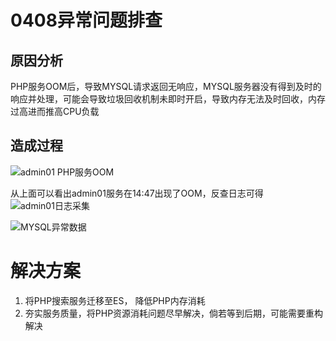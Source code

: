 # 0408异常问题排查

## 原因分析
PHP服务OOM后，导致MYSQL请求返回无响应，MYSQL服务器没有得到及时的响应并处理，可能会导致垃圾回收机制未即时开启，导致内存无法及时回收，内存过高进而推高CPU负载

## 造成过程
![admin01 PHP服务OOM](../vx_images/290903198836202.png)

从上面可以看出admin01服务在14:47出现了OOM，反查日志可得
![admin01日志采集](../vx_images/598564607625294.png)

![MYSQL异常数据](../vx_images/185765430951045.png)

# 解决方案
1. 将PHP搜索服务迁移至ES， 降低PHP内存消耗
2. 夯实服务质量，将PHP资源消耗问题尽早解决，倘若等到后期，可能需要重构解决